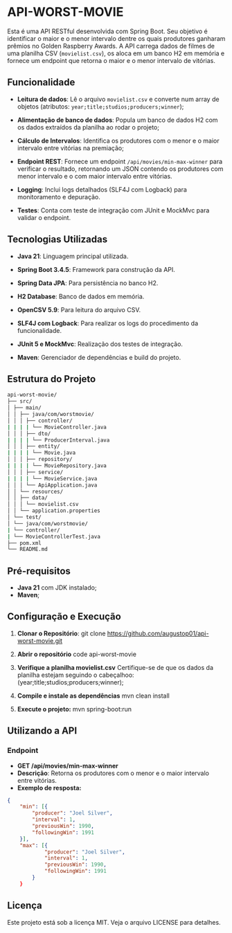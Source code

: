 # API-WORST-MOVIE

Esta é uma API RESTful desenvolvida com Spring Boot. Seu objetivo é identificar o maior e o menor intervalo dentre os quais produtores ganharam prêmios no Golden Raspberry Awards. A API carrega dados de filmes de uma planilha CSV (`movielist.csv`), os aloca em um banco H2 em memória e fornece um endpoint que retorna o maior e o menor intervalo de vitórias.

  

## Funcionalidade

  

-  **Leitura de dados**: Lê o arquivo `movielist.csv` e converte num array de objetos (atributos: `year;title;studios;producers;winner`);

-  **Alimentação de banco de dados**: Popula um banco de dados H2 com os dados extraídos da planilha ao rodar o projeto;

-  **Cálculo de Intervalos**: Identifica os produtores com o menor e o maior intervalo entre vitórias na premiação;

-  **Endpoint REST**: Fornece um endpoint `/api/movies/min-max-winner` para verificar o resultado, retornando um JSON contendo os produtores com menor intervalo e o com maior intervalo entre vitórias.

-  **Logging**: Inclui logs detalhados (SLF4J com Logback) para monitoramento e depuração.

-  **Testes**: Conta com teste de integração com JUnit e MockMvc para validar o endpoint.

  

## Tecnologias Utilizadas

  

-  **Java 21**: Linguagem principal utilizada.

-  **Spring Boot 3.4.5**: Framework para construção da API.

-  **Spring Data JPA**: Para persistência no banco H2.

-  **H2 Database**: Banco de dados em memória.

-  **OpenCSV 5.9**: Para leitura do arquivo CSV.

-  **SLF4J com Logback**: Para realizar os logs do procedimento da funcionalidade.

-  **JUnit 5 e MockMvc**: Realização dos testes de integração.

-  **Maven**: Gerenciador de dependências e build do projeto.

  

## Estrutura do Projeto

  
```bash
api-worst-movie/
├── src/
│ ├── main/
│ │ ├── java/com/worstmovie/
│ │ │ ├── controller/
| | | | └── MovieController.java
│ │ │ ├── dto/
| | | | └── ProducerInterval.java
│ │ │ ├── entity/
| | | | └── Movie.java
│ │ │ ├── repository/
| | | | └── MovieRepository.java
│ │ │ ├── service/
| | | | └── MovieService.java
│ │ │ └── ApiApplication.java
│ │ └── resources/
│ │ ├── data/
│ │ │ └── movielist.csv
│ │ └── application.properties
│ └── test/
│ └── java/com/worstmovie/
| └── controller/
| └── MovieControllerTest.java
├── pom.xml
└── README.md
```
  

## Pré-requisitos

  

-  **Java 21** com JDK instalado;
-  **Maven**;

  

## Configuração e Execução

1.  **Clonar o Repositório**:
	git clone https://github.com/augustop01/api-worst-movie.git

2. **Abrir o repositório**
	code api-worst-movie
	
3.  **Verifique a planilha movielist.csv**
	Certifique-se de que os dados da planilha estejam seguindo o cabeçalhoo: (year;title;studios;producers;winner);

4. **Compile e instale as dependências**
	mvn clean install

5. **Execute o projeto:**
	mvn spring-boot:run

## Utilizando a API

### Endpoint
- **GET /api/movies/min-max-winner**
- **Descrição**: Retorna os produtores com o menor e o maior intervalo entre vitórias.
- **Exemplo de resposta:**
```json
{
    "min": [{
        "producer": "Joel Silver",
        "interval": 1,
        "previousWin": 1990,
        "followingWin": 1991
    }],
    "max": [{
            "producer": "Joel Silver",
            "interval": 1,
            "previousWin": 1990,
            "followingWin": 1991
        }
    }
```

## Licença

Este projeto está sob a licença MIT. Veja o arquivo LICENSE para detalhes.
